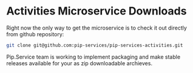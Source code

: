 # Activities Microservice Downloads

Right now the only way to get the microservice is to check it out directly from github repository:

```bash
git clone git@github.com:pip-services/pip-services-activities.git
```

Pip.Service team is working to implement packaging and make stable releases available for your 
as zip downloadable archieves.